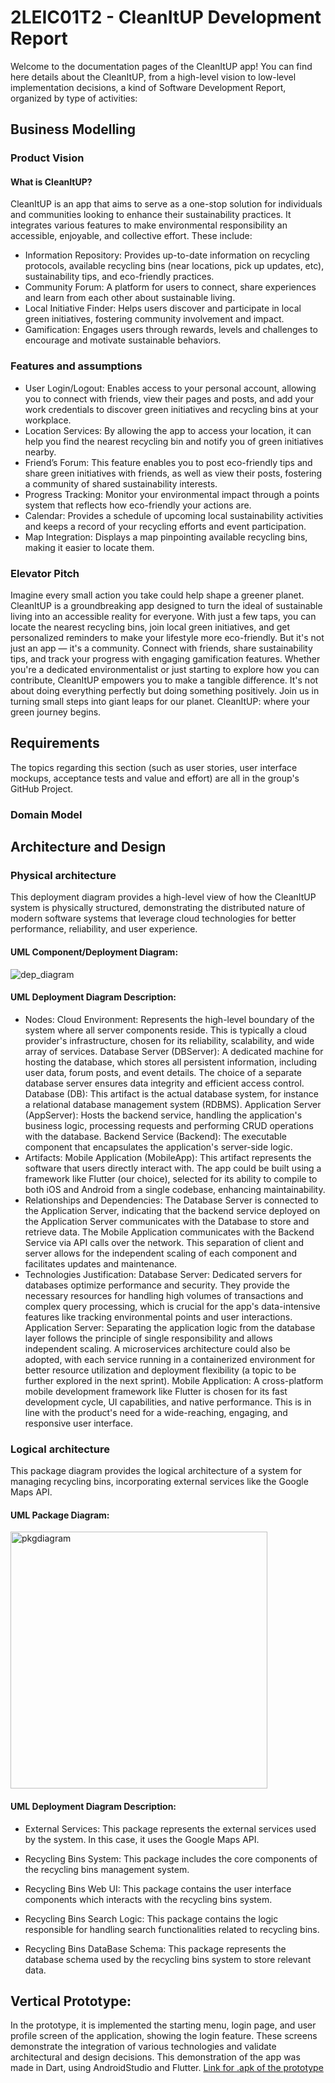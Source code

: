 # 2LEIC01T2 - CleanItUP Development Report

Welcome to the documentation pages of the CleanItUP app!
You can find here details about the CleanItUP, from a high-level vision to low-level implementation decisions, a kind of Software Development Report, organized by type of activities:


## Business Modelling
### Product Vision
#### What is CleanItUP?
CleanItUP is an app that aims to serve as a one-stop solution for individuals and communities looking to enhance their sustainability practices. It integrates various features to make environmental responsibility an accessible, enjoyable, and collective effort. These include:
* Information Repository: Provides up-to-date information on recycling protocols, available recycling bins (near locations, pick up updates, etc), sustainability tips, and eco-friendly practices.
* Community Forum: A platform for users to connect, share experiences and learn from each other about sustainable living.
* Local Initiative Finder: Helps users discover and participate in local green initiatives, fostering community involvement and impact.
* Gamification: Engages users through rewards, levels and challenges to encourage and motivate sustainable behaviors.

### Features and assumptions 
* User Login/Logout: Enables access to your personal account, allowing you to connect with friends, view their pages and posts, and add your work credentials to discover green initiatives and recycling bins at your workplace.
* Location Services: By allowing the app to access your location, it can help you find the nearest recycling bin and notify you of green initiatives nearby.
* Friend’s Forum: This feature enables you to post eco-friendly tips and share green initiatives with friends, as well as view their posts, fostering a community of shared sustainability interests.
* Progress Tracking: Monitor your environmental impact through a points system that reflects how eco-friendly your actions are.
* Calendar: Provides a schedule of upcoming local sustainability activities and keeps a record of your recycling efforts and event participation. 
* Map Integration: Displays a map pinpointing available recycling bins, making it easier to locate them.

### Elevator Pitch 
Imagine every small action you take could help shape a greener planet. CleanItUP is a groundbreaking app designed to turn the ideal of sustainable living into an accessible reality for everyone. With just a few taps, you can locate the nearest recycling bins, join local green initiatives, and get personalized reminders to make your lifestyle more eco-friendly. But it's not just an app — it's a community. Connect with friends, share sustainability tips, and track your progress with engaging gamification features.
Whether you're a dedicated environmentalist or just starting to explore how you can contribute, CleanItUP empowers you to make a tangible difference. It's not about doing everything perfectly but doing something positively. Join us in turning small steps into giant leaps for our planet. 
CleanItUP: where your green journey begins.


## Requirements 
The topics regarding this section (such as user stories, user interface mockups, acceptance tests and value and effort) are all in the group's GitHub Project. 
### Domain Model


## Architecture and Design

### Physical architecture
This deployment diagram provides a high-level view of how the CleanItUP system is physically structured, demonstrating the distributed nature of modern software systems that leverage cloud technologies for better performance, reliability, and user experience.
#### UML Component/Deployment Diagram: 
![dep_diagram](https://github.com/FEUP-LEIC-ES-2023-24/2LEIC01T2/assets/146080260/641dce45-1981-4c10-b980-2672da5dfaf1)


#### UML Deployment Diagram Description:
* Nodes:
Cloud Environment: Represents the high-level boundary of the system where all server components reside. This is typically a cloud provider's infrastructure, chosen for its reliability, scalability, and wide array of services.
Database Server (DBServer): A dedicated machine for hosting the database, which stores all persistent information, including user data, forum posts, and event details. The choice of a separate database server ensures data integrity and efficient access control.
Database (DB): This artifact is the actual database system, for instance a relational database management system (RDBMS).
Application Server (AppServer): Hosts the backend service, handling the application's business logic, processing requests and performing CRUD operations with the database.
Backend Service (Backend): The executable component that encapsulates the application's server-side logic. 
* Artifacts:
Mobile Application (MobileApp): This artifact represents the software that users directly interact with. The app could be built using a framework like Flutter (our choice), selected for its ability to compile to both iOS and Android from a single codebase, enhancing maintainability.
* Relationships and Dependencies:
The Database Server is connected to the Application Server, indicating that the backend service deployed on the Application Server communicates with the Database to store and retrieve data.
The Mobile Application communicates with the Backend Service via API calls over the network. This separation of client and server allows for the independent scaling of each component and facilitates updates and maintenance.
* Technologies Justification:
Database Server: Dedicated servers for databases optimize performance and security. They provide the necessary resources for handling high volumes of transactions and complex query processing, which is crucial for the app's data-intensive features like tracking environmental points and user interactions.
Application Server: Separating the application logic from the database layer follows the principle of single responsibility and allows independent scaling. A microservices architecture could also be adopted, with each service running in a containerized environment for better resource utilization and deployment flexibility (a topic to be further explored in the next sprint).
Mobile Application: A cross-platform mobile development framework like Flutter is chosen for its fast development cycle, UI capabilities, and native performance. This is in line with the product's need for a wide-reaching, engaging, and responsive user interface.

### Logical architecture
This package diagram provides the logical architecture of a system for managing recycling bins, incorporating external services like the Google Maps API. 
#### UML Package Diagram: 
<img width="411" alt="pkgdiagram" src="https://github.com/FEUP-LEIC-ES-2023-24/2LEIC01T2/assets/145374103/55394701-4cf9-4d0e-a050-ec521fced634">

#### UML Deployment Diagram Description:
* External Services:
This package represents the external services used by the system. In this case, it uses the Google Maps API.

* Recycling Bins System:
This package includes the core components of the recycling bins management system.

* Recycling Bins Web UI:
This package contains the user interface components which interacts with the recycling bins system. 

* Recycling Bins Search Logic:
This package contains the logic responsible for handling search functionalities related to recycling bins.

* Recycling Bins DataBase Schema:
This package represents the database schema used by the recycling bins system to store relevant data.



## Vertical Prototype:
In the prototype, it is implemented the starting menu, login page, and user profile screen of the application, showing the login feature. These screens demonstrate the integration of various technologies and validate architectural and design decisions. 
This demonstration of the app was made in Dart, using AndroidStudio and Flutter. 
[Link for .apk of the prototype](app-release.apk)







